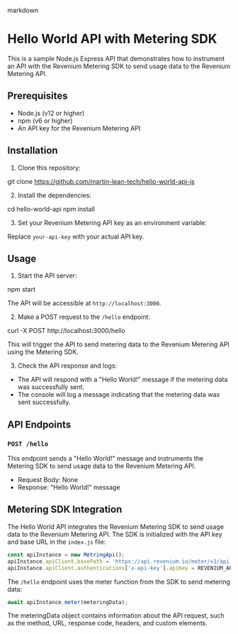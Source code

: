 markdown
# Hello World API with Metering SDK

This is a sample Node.js Express API that demonstrates how to instrument an API with the Revenium Metering SDK to send usage data to the Revenium Metering API.

## Prerequisites

- Node.js (v12 or higher)
- npm (v6 or higher)
- An API key for the Revenium Metering API

## Installation

1. Clone this repository:

git clone https://github.com/martin-lean-tech/hello-world-api-js

2. Install the dependencies:

cd hello-world-api
npm install

3. Set your Revenium Metering API key as an environment variable:

Replace `your-api-key` with your actual API key.

## Usage

1. Start the API server:

npm start

The API will be accessible at `http://localhost:3000`.

2. Make a POST request to the `/hello` endpoint:

curl -X POST http://localhost:3000/hello

This will trigger the API to send metering data to the Revenium Metering API using the Metering SDK.

3. Check the API response and logs:

- The API will respond with a "Hello World!" message if the metering data was successfully sent.
- The console will log a message indicating that the metering data was sent successfully.

## API Endpoints

### `POST /hello`

This endpoint sends a "Hello World!" message and instruments the Metering SDK to send usage data to the Revenium Metering API.

- Request Body: None
- Response: "Hello World!" message

## Metering SDK Integration

The Hello World API integrates the Revenium Metering SDK to send usage data to the Revenium Metering API. The SDK is initialized with the API key and base URL in the `index.js` file:

```javascript
const apiInstance = new MetringApi();
apiInstance.apiClient.basePath = 'https://api.revenium.io/meter/v1/api';
apiInstance.apiClient.authentications['x-api-key'].apiKey = REVENIUM_API_KEY;
```

The `/hello` endpoint uses the meter function from the SDK to send metering data:

```javascript
await apiInstance.meter(meteringData);
```

The meteringData object contains information about the API request, such as the method, URL, response code, headers, and custom elements.